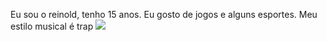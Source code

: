 Eu sou o reinold, tenho 15 anos.
Eu gosto de jogos e alguns esportes.
Meu estilo musical é trap
![](https://media1.tenor.com/m/dscLHvz8KlMAAAAC/matue-pelado.gif)
